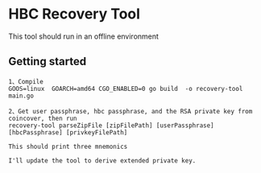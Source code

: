 # HBC Recovery Tool
This tool should run in an offline environment


## Getting started

```
1、Compile
GOOS=linux  GOARCH=amd64 CGO_ENABLED=0 go build  -o recovery-tool  main.go

2、Get user passphrase, hbc passphrase, and the RSA private key from coincover, then run 
recovery-tool parseZipFile [zipFilePath] [userPassphrase] [hbcPassphrase] [privkeyFilePath]

This should print three mnemonics

I'll update the tool to derive extended private key.
```

